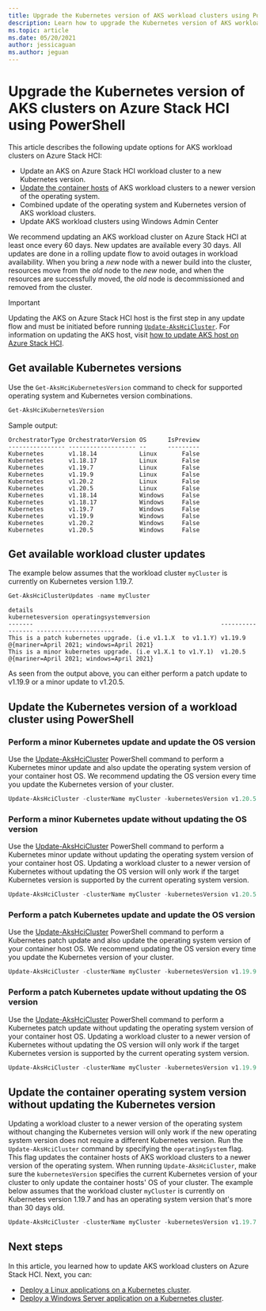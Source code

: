 ```yaml
---
title: Upgrade the Kubernetes version of AKS workload clusters using PowerShell
description: Learn how to upgrade the Kubernetes version of AKS workload clusters on Azure Stack HCI using PowerShell
ms.topic: article
ms.date: 05/20/2021
author: jessicaguan
ms.author: jeguan
---
```


# Upgrade the Kubernetes version of AKS clusters on Azure Stack HCI using PowerShell

This article describes the following update options for AKS workload clusters on Azure Stack HCI: 
- Update an AKS on Azure Stack HCI workload cluster to a new Kubernetes version.
- [Update the container hosts](update-akshci-host-powershell.md) of AKS workload clusters to a newer version of the operating system.
- Combined update of the operating system and Kubernetes version of AKS workload clusters.
- Update AKS workload clusters using Windows Admin Center

We recommend updating an AKS workload cluster on Azure Stack HCI at least once every 60 days. New updates are available every 30 days. All updates are done in a rolling update flow to avoid outages in workload availability. When you bring a _new_ node with a newer build into the cluster, resources move from the _old_ node to the _new_ node, and when the resources are successfully moved, the _old_ node is decommissioned and removed from the cluster.

> [!Important]
> Updating the AKS on Azure Stack HCI host is the first step in any update flow and must be initiated before running [`Update-AksHciCluster`](./update-akshcicluster.md). For information on updating the AKS host, visit [how to update AKS host on Azure Stack HCI](./update-akshci-host-powershell.md). 


## Get available Kubernetes versions
Use the `Get-AksHciKubernetesVersion` command to check for supported operating system and Kubernetes version combinations.

```powershell
Get-AksHciKubernetesVersion
```
Sample output:
```Output
OrchestratorType OrchestratorVersion OS      IsPreview
---------------- ------------------- --      ---------
Kubernetes       v1.18.14            Linux       False
Kubernetes       v1.18.17            Linux       False
Kubernetes       v1.19.7             Linux       False
Kubernetes       v1.19.9             Linux       False
Kubernetes       v1.20.2             Linux       False
Kubernetes       v1.20.5             Linux       False
Kubernetes       v1.18.14            Windows     False
Kubernetes       v1.18.17            Windows     False
Kubernetes       v1.19.7             Windows     False
Kubernetes       v1.19.9             Windows     False
Kubernetes       v1.20.2             Windows     False
Kubernetes       v1.20.5             Windows     False
```

## Get available workload cluster updates
The example below assumes that the workload cluster `myCluster` is currently on Kubernetes version 1.19.7.
```powershell
Get-AksHciClusterUpdates -name myCluster
```

```output
details                                                     kubernetesversion operatingsystemversion
-------                                                     ----------------- ----------------------
This is a patch kubernetes upgrade. (i.e v1.1.X  to v1.1.Y) v1.19.9           @{mariner=April 2021; windows=April 2021}
This is a minor kubernetes upgrade. (i.e v1.X.1 to v1.Y.1)  v1.20.5           @{mariner=April 2021; windows=April 2021}
```

As seen from the output above, you can either perform a patch update to v1.19.9 or a minor update to v1.20.5.

## Update the Kubernetes version of a workload cluster using PowerShell

### Perform a minor Kubernetes update and update the OS version
Use the [Update-AksHciCluster](update-akshcicluster.md) PowerShell command to perform a Kubernetes minor update and also update the operating system version of your container host OS. We recommend updating the OS version every time you update the Kubernetes version of your cluster.

```powershell
Update-AksHciCluster -clusterName myCluster -kubernetesVersion v1.20.5 -operatingSystem
```

### Perform a minor Kubernetes update without updating the OS version
Use the [Update-AksHciCluster](update-akshcicluster.md) PowerShell command to perform a Kubernetes minor update without updating the operating system version of your container host OS. Updating a workload cluster to a newer version of Kubernetes without updating the OS version will only work if the target Kubernetes version is supported by the current operating system version.

```powershell
Update-AksHciCluster -clusterName myCluster -kubernetesVersion v1.20.5
```

### Perform a patch Kubernetes update and update the OS version
Use the [Update-AksHciCluster](update-akshcicluster.md) PowerShell command to perform a Kubernetes patch update and also update the operating system version of your container host OS. We recommend updating the OS version every time you update the Kubernetes version of your cluster.

```powershell
Update-AksHciCluster -clusterName myCluster -kubernetesVersion v1.19.9 -operatingSystem
```

### Perform a patch Kubernetes update without updating the OS version
Use the [Update-AksHciCluster](update-akshcicluster.md) PowerShell command to perform a Kubernetes patch update without updating the operating system version of your container host OS. Updating a workload cluster to a newer version of Kubernetes without updating the OS version will only work if the target Kubernetes version is supported by the current operating system version.

```powershell
Update-AksHciCluster -clusterName myCluster -kubernetesVersion v1.19.9
```

## Update the container operating system version without updating the Kubernetes version

Updating a workload cluster to a newer version of the operating system without changing the Kubernetes version will only work if the new operating system version does not require a different Kubernetes version. Run the `Update-AksHciCluster` command by specifying the `operatingSystem` flag. This flag updates the container hosts of AKS workload clusters to a newer version of the operating system. When running `Update-AksHciCluster`, make sure the `kubernetesVersion` specifies the current Kubernetes version of your cluster to only update the container hosts' OS of your cluster. The example below assumes that the workload cluster `myCluster` is currently on Kubernetes version 1.19.7 and has an operating system version that's more than 30 days old.

```powershell
Update-AksHciCluster -clusterName myCluster -kubernetesVersion v1.19.7 -operatingSystem
```

## Next steps

In this article, you learned how to update AKS workload clusters on Azure Stack HCI. Next, you can:
- [Deploy a Linux applications on a Kubernetes cluster](./deploy-linux-application.md).
- [Deploy a Windows Server application on a Kubernetes cluster](./deploy-windows-application.md).
